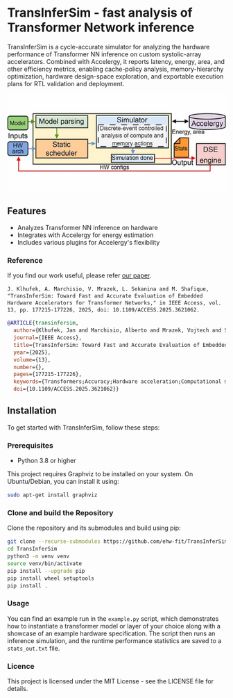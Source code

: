 # TransInferSim - fast analysis of Transformer Network inference
TransInferSim is a cycle-accurate simulator for analyzing the hardware performance of Transformer NN inference on custom systolic-array accelerators. Combined with Accelergy, it reports latency, energy, area, and other efficiency metrics, enabling cache-policy analysis, memory-hierarchy optimization, hardware design-space exploration, and exportable execution plans for RTL validation and deployment. 

![Overall view](overall.jpg)

## Features
- Analyzes Transformer NN inference on hardware
- Integrates with Accelergy for energy estimation
- Includes various plugins for Accelergy's flexibility

### Reference
If you find our work useful, please refer [our paper](https://ieeexplore.ieee.org/document/11202474).

    J. Klhufek, A. Marchisio, V. Mrazek, L. Sekanina and M. Shafique, "TransInferSim: Toward Fast and Accurate Evaluation of Embedded Hardware Accelerators for Transformer Networks," in IEEE Access, vol. 13, pp. 177215-177226, 2025, doi: 10.1109/ACCESS.2025.3621062.

```bibtex
@ARTICLE{transinfersim,
  author={Klhufek, Jan and Marchisio, Alberto and Mrazek, Vojtech and Sekanina, Lukas and Shafique, Muhammad},
  journal={IEEE Access}, 
  title={TransInferSim: Toward Fast and Accurate Evaluation of Embedded Hardware Accelerators for Transformer Networks}, 
  year={2025},
  volume={13},
  number={},
  pages={177215-177226},
  keywords={Transformers;Accuracy;Hardware acceleration;Computational modeling;Schedules;Analytical models;Data models;Computer architecture;Memory management;Register transfer level;Transformers;hardware accelerators;modeling tools;memory subsystem;evaluation and optimizations},
  doi={10.1109/ACCESS.2025.3621062}}
```

## Installation
To get started with TransInferSim, follow these steps:

### Prerequisites
- Python 3.8 or higher

This project requires Graphviz to be installed on your system.
On Ubuntu/Debian, you can install it using:

```sh
sudo apt-get install graphviz
```

### Clone and build the Repository
Clone the repository and its submodules and build using pip:

```sh
git clone --recurse-submodules https://github.com/ehw-fit/TransInferSim
cd TransInferSim
python3 -m venv venv
source venv/bin/activate
pip install --upgrade pip
pip install wheel setuptools
pip install .
```

### Usage
You can find an example run in the `example.py` script, which demonstrates how to instantiate a transformer model or layer of your choice along with a showcase of an example hardware specification. The script then runs an inference simulation, and the runtime performance statistics are saved to a `stats_out.txt` file.

### Licence
This project is licensed under the MIT License - see the LICENSE file for details.
